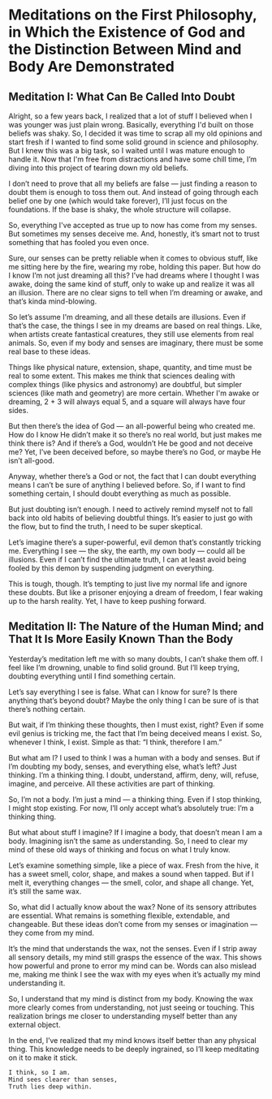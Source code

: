 # Meditations on the First Philosophy, in Which the Existence of God and the Distinction Between Mind and Body Are Demonstrated

## Meditation I: What Can Be Called Into Doubt

Alright, so a few years back, I realized that a lot of stuff I believed when I was younger was just plain wrong. Basically, everything I'd built on those beliefs was shaky. So, I decided it was time to scrap all my old opinions and start fresh if I wanted to find some solid ground in science and philosophy. But I knew this was a big task, so I waited until I was mature enough to handle it. Now that I'm free from distractions and have some chill time, I’m diving into this project of tearing down my old beliefs.

I don’t need to prove that all my beliefs are false — just finding a reason to doubt them is enough to toss them out. And instead of going through each belief one by one (which would take forever), I’ll just focus on the foundations. If the base is shaky, the whole structure will collapse.

So, everything I've accepted as true up to now has come from my senses. But sometimes my senses deceive me. And, honestly, it’s smart not to trust something that has fooled you even once.

Sure, our senses can be pretty reliable when it comes to obvious stuff, like me sitting here by the fire, wearing my robe, holding this paper. But how do I know I’m not just dreaming all this? I’ve had dreams where I thought I was awake, doing the same kind of stuff, only to wake up and realize it was all an illusion. There are no clear signs to tell when I’m dreaming or awake, and that’s kinda mind-blowing.

So let’s assume I'm dreaming, and all these details are illusions. Even if that’s the case, the things I see in my dreams are based on real things. Like, when artists create fantastical creatures, they still use elements from real animals. So, even if my body and senses are imaginary, there must be some real base to these ideas.

Things like physical nature, extension, shape, quantity, and time must be real to some extent. This makes me think that sciences dealing with complex things (like physics and astronomy) are doubtful, but simpler sciences (like math and geometry) are more certain. Whether I'm awake or dreaming, 2 + 3 will always equal 5, and a square will always have four sides.

But then there’s the idea of God — an all-powerful being who created me. How do I know He didn’t make it so there’s no real world, but just makes me think there is? And if there’s a God, wouldn’t He be good and not deceive me? Yet, I’ve been deceived before, so maybe there’s no God, or maybe He isn’t all-good.

Anyway, whether there’s a God or not, the fact that I can doubt everything means I can’t be sure of anything I believed before. So, if I want to find something certain, I should doubt everything as much as possible.

But just doubting isn’t enough. I need to actively remind myself not to fall back into old habits of believing doubtful things. It’s easier to just go with the flow, but to find the truth, I need to be super skeptical.

Let’s imagine there’s a super-powerful, evil demon that’s constantly tricking me. Everything I see — the sky, the earth, my own body — could all be illusions. Even if I can’t find the ultimate truth, I can at least avoid being fooled by this demon by suspending judgment on everything.

This is tough, though. It’s tempting to just live my normal life and ignore these doubts. But like a prisoner enjoying a dream of freedom, I fear waking up to the harsh reality. Yet, I have to keep pushing forward.

## Meditation II: The Nature of the Human Mind; and That It Is More Easily Known Than the Body

Yesterday’s meditation left me with so many doubts, I can’t shake them off. I feel like I’m drowning, unable to find solid ground. But I’ll keep trying, doubting everything until I find something certain.

Let’s say everything I see is false. What can I know for sure? Is there anything that’s beyond doubt? Maybe the only thing I can be sure of is that there’s nothing certain.

But wait, if I’m thinking these thoughts, then I must exist, right? Even if some evil genius is tricking me, the fact that I’m being deceived means I exist. So, whenever I think, I exist. Simple as that: “I think, therefore I am.”

But what am I? I used to think I was a human with a body and senses. But if I’m doubting my body, senses, and everything else, what’s left? Just thinking. I’m a thinking thing. I doubt, understand, affirm, deny, will, refuse, imagine, and perceive. All these activities are part of thinking.

So, I’m not a body. I’m just a mind — a thinking thing. Even if I stop thinking, I might stop existing. For now, I’ll only accept what’s absolutely true: I’m a thinking thing.

But what about stuff I imagine? If I imagine a body, that doesn’t mean I am a body. Imagining isn’t the same as understanding. So, I need to clear my mind of these old ways of thinking and focus on what I truly know.

Let’s examine something simple, like a piece of wax. Fresh from the hive, it has a sweet smell, color, shape, and makes a sound when tapped. But if I melt it, everything changes — the smell, color, and shape all change. Yet, it’s still the same wax.

So, what did I actually know about the wax? None of its sensory attributes are essential. What remains is something flexible, extendable, and changeable. But these ideas don’t come from my senses or imagination — they come from my mind.

It’s the mind that understands the wax, not the senses. Even if I strip away all sensory details, my mind still grasps the essence of the wax. This shows how powerful and prone to error my mind can be. Words can also mislead me, making me think I see the wax with my eyes when it’s actually my mind understanding it.

So, I understand that my mind is distinct from my body. Knowing the wax more clearly comes from understanding, not just seeing or touching. This realization brings me closer to understanding myself better than any external object.

In the end, I’ve realized that my mind knows itself better than any physical thing. This knowledge needs to be deeply ingrained, so I’ll keep meditating on it to make it stick.

```haiku
I think, so I am.
Mind sees clearer than senses,
Truth lies deep within.
```